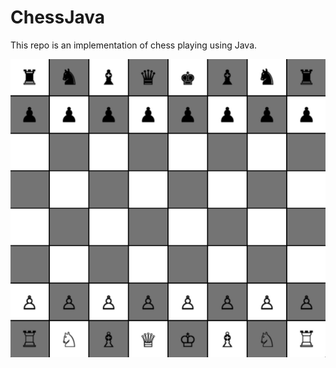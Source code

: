 # ChessJava
This repo is an implementation of chess playing using Java.

![chess_board](https://github.com/yangfei4/ChessJava/blob/main/src/chess_board.jpg)
